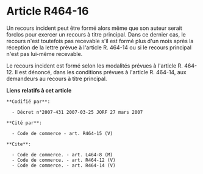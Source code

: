 # Article R464-16

Un recours incident peut être formé alors même que son auteur serait forclos pour exercer un recours à titre principal. Dans
ce dernier cas, le recours n'est toutefois pas recevable s'il est formé plus d'un mois après la réception de la lettre prévue
à l'article R. 464-14 ou si le recours principal n'est pas lui-même recevable.

Le recours incident est formé selon les modalités prévues à l'article R. 464-12. Il est dénoncé, dans les conditions prévues
à l'article R. 464-14, aux demandeurs au recours à titre principal.

**Liens relatifs à cet article**

	**Codifié par**:

	  - Décret n°2007-431 2007-03-25 JORF 27 mars 2007

	**Cité par**:

	  - Code de commerce - art. R464-15 (V)

	**Cite**:

	  - Code de commerce. - art. L464-8 (M)
	  - Code de commerce. - art. R464-12 (V)
	  - Code de commerce. - art. R464-14 (V)
